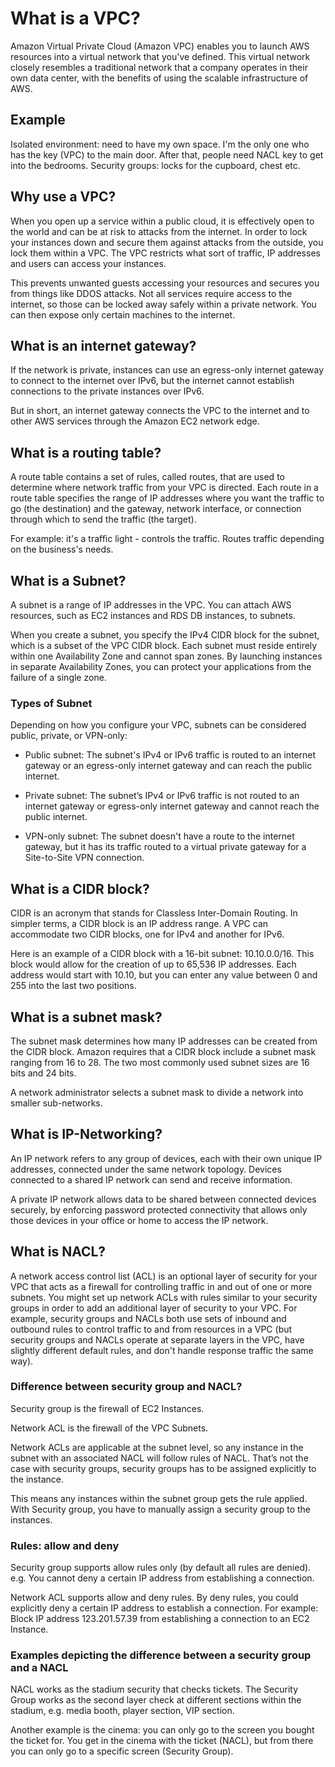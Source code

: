 # What is a VPC?

Amazon Virtual Private Cloud (Amazon VPC) enables you to launch AWS resources into a virtual network that you've defined. This virtual network closely resembles a traditional network that a company operates in their own data center, with the benefits of using the scalable infrastructure of AWS.

## Example

Isolated environment: need to have my own space. I'm the only one who has the key (VPC) to the main door. After that, people need NACL key to get into the bedrooms. Security groups: locks for the cupboard, chest etc.  

## Why use a VPC?

When you open up a service within a public cloud, it is effectively open to the world and can be at risk to attacks from the internet. In order to lock your instances down and secure them against attacks from the outside, you lock them within a VPC. The VPC restricts what sort of traffic, IP addresses and users can access your instances.

This prevents unwanted guests accessing your resources and secures you from things like DDOS attacks. Not all services require access to the internet, so those can be locked away safely within a private network. You can then expose only certain machines to the internet.

## What is an internet gateway?

If the network is private, instances can use an egress-only internet gateway to connect to the internet over IPv6, but the internet cannot establish connections to the private instances over IPv6.

But in short, an internet gateway connects the VPC to the internet and to other AWS services through the Amazon EC2 network edge.

## What is a routing table?

A route table contains a set of rules, called routes, that are used to determine where network traffic from your VPC is directed. Each route in a route table specifies the range of IP addresses where you want the traffic to go (the destination) and the gateway, network interface, or connection through which to send the traffic (the target).

For example: it's a traffic light - controls the traffic. Routes traffic depending on the business's needs. 

## What is a Subnet?

A subnet is a range of IP addresses in the VPC. You can attach AWS resources, such as EC2 instances and RDS DB instances, to subnets. 

When you create a subnet, you specify the IPv4 CIDR block for the subnet, which is a subset of the VPC CIDR block. Each subnet must reside entirely within one Availability Zone and cannot span zones. By launching instances in separate Availability Zones, you can protect your applications from the failure of a single zone.

### Types of Subnet

Depending on how you configure your VPC, subnets can be considered public, private, or VPN-only:

* Public subnet: The subnet's IPv4 or IPv6 traffic is routed to an internet gateway or an egress-only internet gateway and can reach the public internet.

* Private subnet: The subnet’s IPv4 or IPv6 traffic is not routed to an internet gateway or egress-only internet gateway and cannot reach the public internet.

* VPN-only subnet: The subnet doesn't have a route to the internet gateway, but it has its traffic routed to a virtual private gateway for a Site-to-Site VPN connection.

## What is a CIDR block?

CIDR is an acronym that stands for Classless Inter-Domain Routing. In simpler terms, a CIDR block is an IP address range. A VPC can accommodate two CIDR blocks, one for IPv4 and another for IPv6.

Here is an example of a CIDR block with a 16-bit subnet: 10.10.0.0/16. This block would allow for the creation of up to 65,536 IP addresses. Each address would start with 10.10, but you can enter any value between 0 and 255 into the last two positions.

## What is a subnet mask?

The subnet mask determines how many IP addresses can be created from the CIDR block. Amazon requires that a CIDR block include a subnet mask ranging from 16 to 28. The two most commonly used subnet sizes are 16 bits and 24 bits.

A network administrator selects a subnet mask to divide a network into smaller sub-networks.

## What is IP-Networking?

An IP network refers to any group of devices, each with their own unique IP addresses, connected under the same network topology. Devices connected to a shared IP network can send and receive information.

A private IP network allows data to be shared between connected devices securely, by enforcing password protected connectivity that allows only those devices in your office or home to access the IP network.

## What is NACL?

A network access control list (ACL) is an optional layer of security for your VPC that acts as a firewall for controlling traffic in and out of one or more subnets. You might set up network ACLs with rules similar to your security groups in order to add an additional layer of security to your VPC. For example, security groups and NACLs both use sets of inbound and outbound rules to control traffic to and from resources in a VPC (but security groups and NACLs operate at separate layers in the VPC, have slightly different default rules, and don't handle response traffic the same way).

### Difference between security group and NACL?

Security group is the firewall of EC2 Instances.

Network ACL is the firewall of the VPC Subnets.

Network ACLs are applicable at the subnet level, so any instance in the subnet with an associated NACL will follow rules of NACL. That’s not the case with security groups, security groups has to be assigned explicitly to the instance.

This means any instances within the subnet group gets the rule applied. With Security group, you have to manually assign a security group to the instances.

### Rules: allow and deny

Security group supports allow rules only (by default all rules are denied). e.g. You cannot deny a certain IP address from establishing a connection.

Network ACL supports allow and deny rules. By deny rules, you could explicitly deny a certain IP address to establish a connection. For example: Block IP address 123.201.57.39 from establishing a connection to an EC2 Instance.

### Examples depicting the difference between a security group and a NACL

NACL works as the stadium security that checks tickets. The Security Group works as the second layer check at different sections within the stadium, e.g. media booth, player section, VIP section.

Another example is the cinema: you can only go to the screen you bought the ticket for. You get in the cinema with the ticket (NACL), but from there you can only go to a specific screen (Security Group).